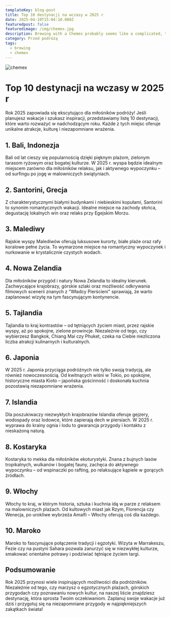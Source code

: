 ```yaml
---
templateKey: blog-post
title: Top 10 destynacji na wczasy w 2025 r
date: 2025-04-10T15:04:10.000Z
featuredpost: false
featuredimage: /img/chemex.jpg
description: Brewing with a Chemex probably seems like a complicated, time-consuming ordeal, but once you get used to the process, it becomes a soothing ritual that's worth the effort every time.
category: Przed podróżą
tags:
  - brewing
  - chemex
---
```

![chemex](/img/chemex.jpg)

# Top 10 destynacji na wczasy w 2025 r

Rok 2025 zapowiada się ekscytująco dla miłośników podróży! Jeśli planujesz wakacje i szukasz inspiracji, przedstawiamy listę 10 destynacji, które warto rozważyć w nadchodzącym roku. Każde z tych miejsc oferuje unikalne atrakcje, kulturę i niezapomniane wrażenia.

## 1. Bali, Indonezja

Bali od lat cieszy się popularnością dzięki pięknym plażom, zielonym tarasom ryżowym oraz bogatej kulturze. W 2025 r. wyspa będzie idealnym miejscem zarówno dla miłośników relaksu, jak i aktywnego wypoczynku – od surfingu po jogę w malowniczych świątyniach.

## 2. Santorini, Grecja

Z charakterystycznymi białymi budynkami i niebieskimi kopułami, Santorini to synonim romantycznych wakacji. Idealne miejsce na zachody słońca, degustację lokalnych win oraz relaks przy Egejskim Morzu.

## 3. Malediwy

Rajskie wyspy Malediwów oferują luksusowe kurorty, białe plaże oraz rafy koralowe pełne życia. To wymarzone miejsce na romantyczny wypoczynek i nurkowanie w krystalicznie czystych wodach.

## 4. Nowa Zelandia

Dla miłośników przygód i natury Nowa Zelandia to idealny kierunek. Zachwycające krajobrazy, górskie szlaki oraz możliwość odkrywania filmowych scenerii znanych z "Władcy Pierścieni" sprawiają, że warto zaplanować wizytę na tym fascynującym kontynencie.

## 5. Tajlandia

Tajlandia to kraj kontrastów – od tętniących życiem miast, przez rajskie wyspy, aż po spokojne, zielone prowincje. Niezależnie od tego, czy wybierzesz Bangkok, Chiang Mai czy Phuket, czeka na Ciebie niezliczona liczba atrakcji kulinarnych i kulturalnych.

## 6. Japonia

W 2025 r. Japonia przyciąga podróżnych nie tylko swoją tradycją, ale również nowoczesnością. Od kwitnących wiśni w Tokio, po spokojne, historyczne miasta Kioto – japońska gościnność i doskonała kuchnia pozostawią niezapomniane wrażenia.

## 7. Islandia

Dla poszukiwaczy niezwykłych krajobrazów Islandia oferuje gejzery, wodospady oraz lodowce, które zapierają dech w piersiach. W 2025 r. wyprawa do krainy ognia i lodu to gwarancja przygody i kontaktu z nieskażoną naturą.

## 8. Kostaryka

Kostaryka to mekka dla miłośników ekoturystyki. Znana z bujnych lasów tropikalnych, wulkanów i bogatej fauny, zachęca do aktywnego wypoczynku – od wspinaczki po rafting, po relaksujące kąpiele w gorących źródłach.

## 9. Włochy

Włochy to kraj, w którym historia, sztuka i kuchnia idą w parze z relaksem na malowniczych plażach. Od kultowych miast jak Rzym, Florencja czy Wenecja, po urokliwe wybrzeża Amalfi – Włochy oferują coś dla każdego.

## 10. Maroko

Maroko to fascynujące połączenie tradycji i egzotyki. Wizyta w Marrakeszu, Fezie czy na pustyni Sahara pozwala zanurzyć się w niezwykłej kulturze, smakować orientalne potrawy i podziwiać tętniące życiem targi.

## Podsumowanie

Rok 2025 przynosi wiele inspirujących możliwości dla podróżników. Niezależnie od tego, czy marzysz o egzotycznych plażach, górskich przygodach czy poznawaniu nowych kultur, na naszej liście znajdziesz destynację, która sprosta Twoim oczekiwaniom. Zaplanuj swoje wakacje już dziś i przygotuj się na niezapomniane przygody w najpiękniejszych zakątkach świata!
